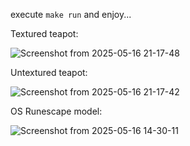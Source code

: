 execute ```make run``` and enjoy...

Textured teapot:

![Screenshot from 2025-05-16 21-17-48](https://github.com/user-attachments/assets/dd9f8e17-a560-407c-8b78-bee19b98a547)

Untextured teapot:

![Screenshot from 2025-05-16 21-17-42](https://github.com/user-attachments/assets/bd0cdf0e-ff3b-4027-9288-04ce23a1edc3)

OS Runescape model:

![Screenshot from 2025-05-16 14-30-11](https://github.com/user-attachments/assets/90834cf3-afa9-4a5a-9905-6431a3882d4f)
